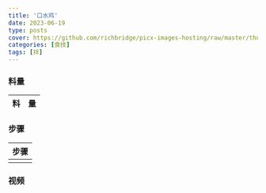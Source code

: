 ```yaml
---
title: '口水鸡'
date: 2023-06-19
type: posts
cover: https://github.com/richbridge/picx-images-hosting/raw/master/thumbnail/食技.jpg
categories: [食技]
tags: [拌]
---
```

<!--more-->



### 料量
|料|量|
|---|---|

### 步骤

|步骤|
|---|
||

### 视频